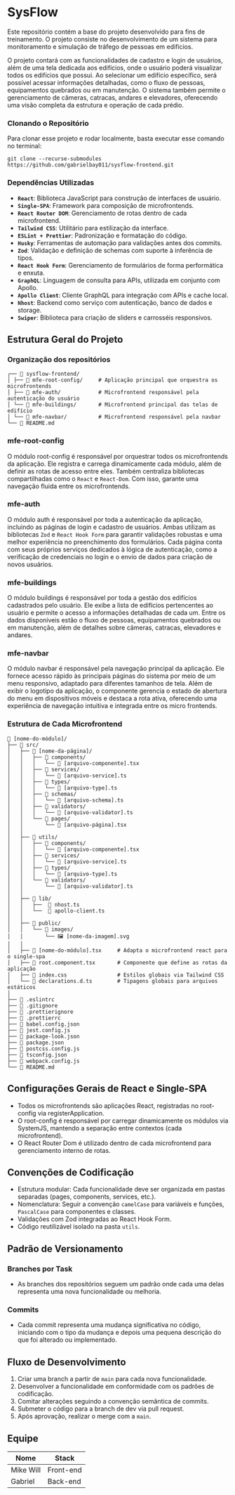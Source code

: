 # SysFlow

Este repositório contém a base do projeto desenvolvido para fins de treinamento. O projeto consiste no desenvolvimento de um sistema para monitoramento e simulação de
tráfego de pessoas em edifícios.

O projeto contará com as funcionalidades de cadastro e login de usuários, além de uma tela dedicada aos edifícios, onde o usuário poderá visualizar todos os edifícios que possui. 
Ao selecionar um edifício específico, será possível acessar informações detalhadas, como o fluxo de pessoas, equipamentos quebrados ou em manutenção. 
O sistema também permite o gerenciamento de câmeras, catracas, andares e elevadores, oferecendo uma visão completa da estrutura e operação de cada prédio.

### Clonando o Repositório

Para clonar esse projeto e rodar localmente, basta executar esse comando no terminal:

```
git clone --recurse-submodules https://github.com/gabrielbay011/sysflow-frontend.git
```

### Dependências Utilizadas

- **`React`**: Biblioteca JavaScript para construção de interfaces de usuário.
- **`Single-SPA`**: Framework para composição de microfrontends.
- **`React Router DOM`**: Gerenciamento de rotas dentro de cada microfrontend.
- **`Tailwind CSS`**: Utilitário para estilização da interface.
- **`ESLint + Prettier`**: Padronização e formatação do código.
- **`Husky`**: Ferramentas de automação para validações antes dos commits.
- **`Zod`**: Validação e definição de schemas com suporte à inferência de tipos.
- **`React Hook Form`**: Gerenciamento de formulários de forma performática e enxuta.
- **`GraphQL`**: Linguagem de consulta para APIs, utilizada em conjunto com Apollo.
- **`Apollo Client`**: Cliente GraphQL para integração com APIs e cache local.
- **`Nhost`**: Backend como serviço com autenticação, banco de dados e storage.
- **`Swiper`**: Biblioteca para criação de sliders e carrosséis responsivos.

## Estrutura Geral do Projeto

### Organização dos repositórios

```
┌── 📁 sysflow-frontend/
│ ├── 📁 mfe-root-config/     # Aplicação principal que orquestra os microfrontends
│ ├── 📁 mfe-auth/            # Microfrontend responsável pela autenticação do usuário
│ └── 📁 mfe-buildings/       # Microfrontend principal das telas de edifício
│ └── 📁 mfe-navbar/          # Microfrontend responsável pela navbar
└── 📄 README.md
```

### mfe-root-config

O módulo root-config é responsável por orquestrar todos os microfrontends da aplicação. Ele registra e carrega dinamicamente cada módulo, além de definir as rotas de acesso entre eles. Também centraliza bibliotecas compartilhadas como o `React` e `React-Dom`. Com isso, garante uma navegação fluida entre os microfrontends.

### mfe-auth

O módulo auth é responsável por toda a autenticação da aplicação, incluindo as páginas de login e cadastro de usuários. Ambas utilizam as bibliotecas `Zod` e `React Hook Form` para garantir validações robustas e uma melhor experiência no preenchimento dos formulários. Cada página conta com seus próprios serviços dedicados à lógica de autenticação, como a verificação de credenciais no login e o envio de dados para criação de novos usuários.

### mfe-buildings

O módulo buildings é responsável por toda a gestão dos edifícios cadastrados pelo usuário. Ele exibe a lista de edifícios pertencentes ao usuário e permite o acesso a informações detalhadas de cada um. Entre os dados disponíveis estão o fluxo de pessoas, equipamentos quebrados ou em manutenção, além de detalhes sobre câmeras, catracas, elevadores e andares.

### mfe-navbar

O módulo navbar é responsável pela navegação principal da aplicação. Ele fornece acesso rápido às principais páginas do sistema por meio de um menu responsivo, adaptado para diferentes tamanhos de tela. Além de exibir o logotipo da aplicação, o componente gerencia o estado de abertura do menu em dispositivos móveis e destaca a rota ativa, oferecendo uma experiência de navegação intuitiva e integrada entre os micro frontends.

### Estrutura de Cada Microfrontend

```
📁 [nome-do-módulo]/
├── 📁 src/
│   ├── 📁 [nome-da-página]/
│   │   ├── 📁 components/
│   │   │   └── 📄 [arquivo-componente].tsx
│   │   ├── 📁 services/
│   │   │   └── 📄 [arquivo-service].ts
│   │   ├── 📁 types/
│   │   │   └── 📄 [arquivo-type].ts
│   │   ├── 📁 schemas/
│   │   │   └── 📄 [arquivo-schema].ts
│   │   ├── 📁 validators/
│   │   │   └── 📄 [arquivo-validator].ts
│   │   └── 📁 pages/
│   │       └── 📄 [arquivo-página].tsx
│   │
│   ├── 📁 utils/
│   │   ├── 📁 components/
│   │   │   └── 📄 [arquivo-componente].tsx
│   │   ├── 📁 services/
│   │   │   └── 📄 [arquivo-service].ts
│   │   ├── 📁 types/
│   │   │   └── 📄 [arquivo-type].ts
│   │   └── 📁 validators/
│   │       └── 📄 [arquivo-validator].ts
│   │
│   ├── 📁 lib/
│   │   ├──  📄 nhost.ts 
│   │   └──  📄 apollo-client.ts
│   │
│   ├── 📁 public/
│   │   └── 📁 images/
│   │       └── 🖼️ [nome-da-imagem].svg
│   │
│   ├── 📄 [nome-do-módulo].tsx     # Adapta o microfrontend react para o single-spa
│   ├── 📄 root.component.tsx       # Componente que define as rotas da aplicação
│   ├── 📄 index.css                # Estilos globais via Tailwind CSS
│   └── 📄 declarations.d.ts        # Tipagens globais para arquivos estáticos
│   
├── 📄 .eslintrc
├── 📄 .gitignore
├── 📄 .prettierignore
├── 📄 .prettierrc
├── 📄 babel.config.json
├── 📄 jest.config.js
├── 📄 package-look.json
├── 📄 package.json
├── 📄 postcss.config.js
├── 📄 tsconfig.json
├── 📄 webpack.config.js
└── 📄 README.md
```

## Configurações Gerais de React e Single-SPA

- Todos os microfrontends são aplicações React, registradas no root-config via registerApplication.
- O root-config é responsável por carregar dinamicamente os módulos via SystemJS, mantendo a separação entre contextos (cada microfrontend).
- O React Router Dom é utilizado dentro de cada microfrontend para gerenciamento interno de rotas.

## Convenções de Codificação

- Estrutura modular: Cada funcionalidade deve ser organizada em pastas separadas (pages, components, services, etc.).
- Nomenclatura: Seguir a convenção `camelCase` para variáveis e funções, `PascalCase` para componentes e classes.
- Validações com Zod integradas ao React Hook Form.
- Código reutilizável isolado na pasta `utils`.

## Padrão de Versionamento

### Branches por Task

- As branches dos repositórios seguem um padrão onde cada uma delas representa uma nova funcionalidade ou melhoria.

### Commits

- Cada commit representa uma mudança significativa no código, iniciando com o tipo da mudança e depois uma pequena descrição do que foi alterado ou implementado.

## Fluxo de Desenvolvimento

1. Criar uma branch a partir de `main` para cada nova funcionalidade.
2. Desenvolver a funcionalidade em conformidade com os padrões de codificação.
3. Comitar alterações seguindo a convenção semântica de commits.
4. Submeter o código para a branch de dev via pull request.
5. Após aprovação, realizar o merge com a `main`.

## Equipe
| Nome           | Stack               |                                  
| -------------- | ------------------- |
| Mike Will      | Front-end           |
| Gabriel        | Back-end            |
